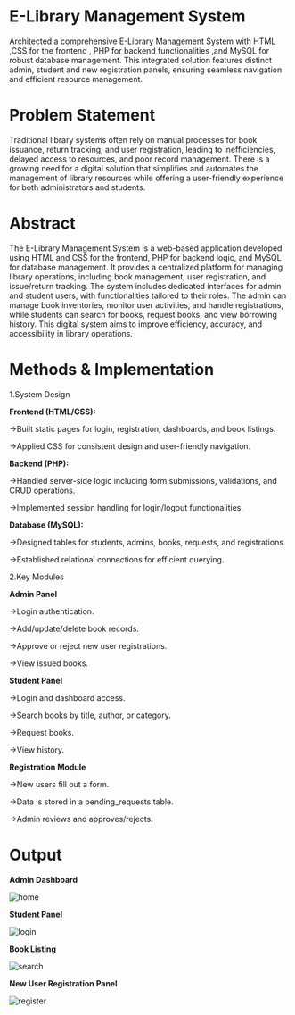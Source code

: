 
# E-Library Management System

Architected a comprehensive E-Library Management System with HTML ,CSS for the frontend , PHP for backend functionalities ,and MySQL for robust database management. This integrated solution features distinct admin, student and new registration panels, ensuring seamless navigation and efficient resource management.

# Problem Statement

Traditional library systems often rely on manual processes for book issuance, return tracking, and user registration, leading to inefficiencies, delayed access to resources, and poor record management. There is a growing need for a digital solution that simplifies and automates the management of library resources while offering a user-friendly experience for both administrators and students.

# Abstract

The E-Library Management System is a web-based application developed using HTML and CSS for the frontend, PHP for backend logic, and MySQL for database management. It provides a centralized platform for managing library operations, including book management, user registration, and issue/return tracking. The system includes dedicated interfaces for admin and student users, with functionalities tailored to their roles. The admin can manage book inventories, monitor user activities, and handle registrations, while students can search for books, request books, and view borrowing history. This digital system aims to improve efficiency, accuracy, and accessibility in library operations.

# Methods & Implementation

1.System Design
   
**Frontend (HTML/CSS):**

->Built static pages for login, registration, dashboards, and book listings.

->Applied CSS for consistent design and user-friendly navigation.

**Backend (PHP):**

->Handled server-side logic including form submissions, validations, and CRUD operations.

->Implemented session handling for login/logout functionalities.

**Database (MySQL):**

->Designed tables for students, admins, books, requests, and registrations.

->Established relational connections for efficient querying.

2.Key Modules
   
**Admin Panel**

->Login authentication.

->Add/update/delete book records.

->Approve or reject new user registrations.

->View issued books.

**Student Panel**

->Login and dashboard access.

->Search books by title, author, or category.

->Request books.

->View history.

**Registration Module**

->New users fill out a form.

->Data is stored in a pending_requests table.

->Admin reviews and approves/rejects.

# Output

**Admin Dashboard**

![home](https://github.com/user-attachments/assets/3d891bd8-7978-4436-b246-02bcd85e2794)

**Student Panel**

![login](https://github.com/user-attachments/assets/7efe521a-cb23-40c3-9f28-b81b3d74995c)

**Book Listing**

![search](https://github.com/user-attachments/assets/ad02469a-81b4-44fb-8916-00fe2f8c43f6)

**New User Registration Panel**

![register](https://github.com/user-attachments/assets/576f63f5-b66c-4601-9572-a446ad85f939)




